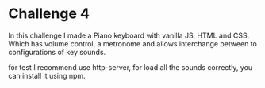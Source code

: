 # Challenge 4

In this challenge I made a Piano keyboard with vanilla JS, HTML and CSS. Which has volume control, a metronome and allows interchange between to configurations of key sounds.

for test I recommend use http-server, for load all the sounds correctly, you can install it using npm.